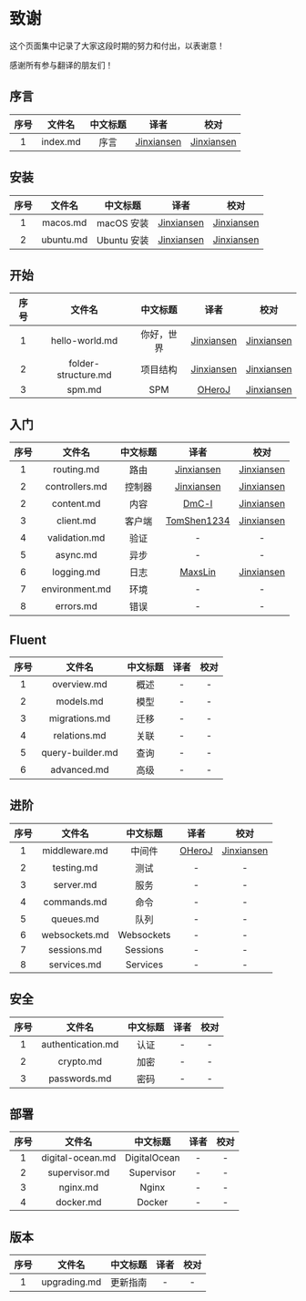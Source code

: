 # 致谢

这个页面集中记录了大家这段时期的努力和付出，以表谢意！

感谢所有参与翻译的朋友们！

## 序言

|序号| 文件名|	中文标题 | 译者 | 校对
|:--:|:--:|:--:|:--:|:--:|
| 1 | index.md | 序言 | [Jinxiansen](https://github.com/jinxiansen) |	[Jinxiansen](https://github.com/jinxiansen) |

## 安装

|序号| 文件名|	中文标题 | 译者 | 校对
|:--:|:--:|:--:|:--:|:--:|
| 1 | macos.md | macOS 安装 | [Jinxiansen](https://github.com/jinxiansen) |	[Jinxiansen](https://github.com/jinxiansen) |
| 2 | ubuntu.md | Ubuntu 安装 | [Jinxiansen](https://github.com/jinxiansen) |	[Jinxiansen](https://github.com/jinxiansen) |


## 开始
|序号| 文件名|	中文标题 | 译者 | 校对
|:--:|:--:|:--:|:--:|:--:|
| 1 | hello-world.md | 你好，世界 | [Jinxiansen](https://github.com/jinxiansen) |	[Jinxiansen](https://github.com/jinxiansen) |
| 2 | folder-structure.md | 项目结构 | [Jinxiansen](https://github.com/jinxiansen) |	[Jinxiansen](https://github.com/jinxiansen) |
| 3 | spm.md| SPM | [OHeroJ](https://github.com/OHeroJ) |	[Jinxiansen](https://github.com/jinxiansen) |

## 入门

|序号| 文件名|	中文标题 | 译者 | 校对
|:--:|:--:|:--:|:--:|:--:|
| 1 | routing.md | 路由 | [Jinxiansen](https://github.com/jinxiansen) |	[Jinxiansen](https://github.com/jinxiansen) |
| 2 | controllers.md | 控制器 | [Jinxiansen](https://github.com/jinxiansen) |	[Jinxiansen](https://github.com/jinxiansen) |
| 2 | content.md | 内容 | [DmC-l](https://github.com/DmC-l) |	[Jinxiansen](https://github.com/jinxiansen) |
| 3 | client.md | 客户端 | [TomShen1234](https://github.com/TomShen1234) | [Jinxiansen](https://github.com/jinxiansen) |
| 4 | validation.md | 验证 | - |	- |
| 5 | async.md | 异步 | - |	- |
| 6 | logging.md | 日志 | [MaxsLin](https://github.com/MaxsLin) | [Jinxiansen](https://github.com/jinxiansen) |
| 7 | environment.md | 环境 | - |	- |
| 8 | errors.md | 错误 | - |	- |

## Fluent

|序号| 文件名|	中文标题 | 译者 | 校对
|:---:|:--:|:--:|:--:|:--:|
| 1 | overview.md | 概述 | - |	- |
| 2 | models.md | 模型 | - |	- |
| 3 | migrations.md | 迁移 | - |	- |
| 4 | relations.md | 关联 | - |	- |
| 5 | query-builder.md | 查询 | - |	- |
| 6 | advanced.md | 高级 | - |	- |


## 进阶

|序号| 文件名|	中文标题 | 译者 | 校对
|:--:|:--:|:--:|:--:|:--:|
| 1 | middleware.md | 中间件 | [OHeroJ](https://github.com/OHeroJ) | [Jinxiansen](https://github.com/jinxiansen) |
| 2 | testing.md | 测试 | - | - |
| 3 | server.md | 服务 | - | - |
| 4 | commands.md | 命令 | - | - |
| 5 | queues.md | 队列 | - | - |
| 6 | websockets.md | Websockets | - | - |
| 7 | sessions.md | Sessions | - | - |
| 8 | services.md | Services | - | - |


## 安全

|序号| 文件名|	中文标题 | 译者 | 校对
|:--:|:--:|:--:|:--:|:--:|
| 1 | authentication.md | 认证 | - |	- |
| 2 | crypto.md | 加密 | - |	- |
| 3 | passwords.md | 密码 | - |	- |


## 部署

|序号| 文件名|	中文标题 | 译者 | 校对
|:--:|:--:|:--:|:--:|:--:|
| 1 | digital-ocean.md | DigitalOcean | - |	- |
| 2 | supervisor.md | Supervisor | - |	- |
| 3 | nginx.md | Nginx | - |	- |
| 4 | docker.md | Docker | - |	- |


## 版本

|序号| 文件名|	中文标题 | 译者 | 校对
|:--:|:--:|:--:|:--:|:--:|
| 1 | upgrading.md | 更新指南 | - |	- |


